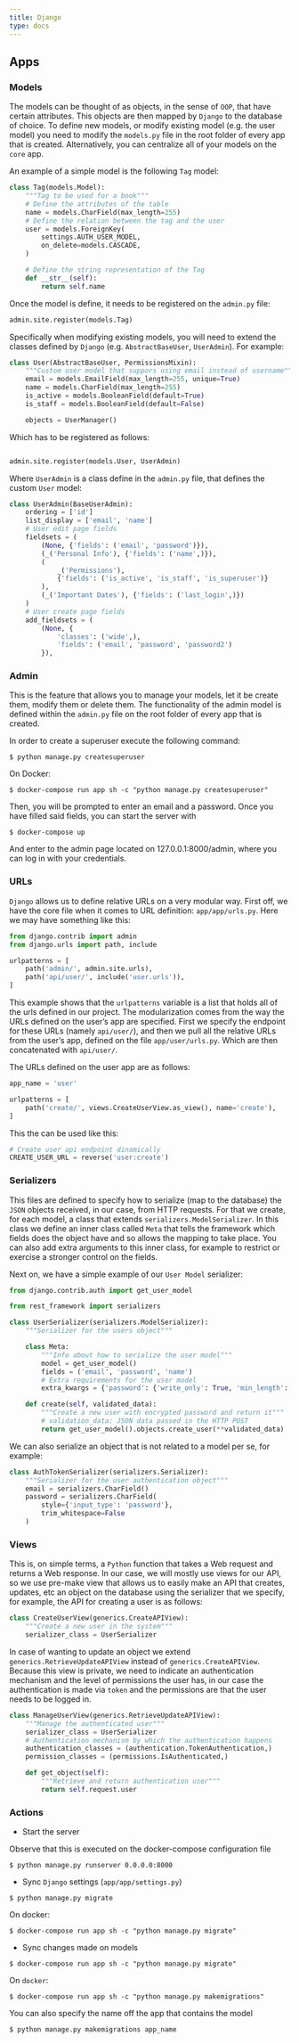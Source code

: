 ```yaml
---
title: Django
type: docs
---
```


## Apps

### Models

The models can be thought of as objects, in the sense of `OOP`, that have certain attributes. This objects are then mapped by `Django` to the database of choice.
To define new models, or modify existing model (e.g. the user model) you need to modify the `models.py` file in the root folder of every app that is created. Alternatively, you can centralize all of your models on the `core` app.

An example of a simple model is the following `Tag` model:

```python
class Tag(models.Model):
    """Tag to be used for a book"""
    # Define the attributes of the table
    name = models.CharField(max_length=255)
    # Define the relation between the tag and the user
    user = models.ForeignKey(
        settings.AUTH_USER_MODEL,
        on_delete=models.CASCADE,
    )

    # Define the string representation of the Tag
    def __str__(self):
        return self.name
```

Once the model is define, it needs to be registered on the `admin.py` file:

```python
admin.site.register(models.Tag)
```

Specifically when modifying existing models, you will need to extend the classes defined by `Django` (e.g. `AbstractBaseUser`, `UserAdmin`). For example:

```python
class User(AbstractBaseUser, PermissionsMixin):
    """Custom user model that suppors using email instead of username"""
    email = models.EmailField(max_length=255, unique=True)
    name = models.CharField(max_length=255)
    is_active = models.BooleanField(default=True)
    is_staff = models.BooleanField(default=False)

    objects = UserManager()
```

Which has to be registered as follows:

```python

admin.site.register(models.User, UserAdmin)

```

Where `UserAdmin` is a class define in the `admin.py` file, that defines the custom `User` model:

```python
class UserAdmin(BaseUserAdmin):
    ordering = ['id']
    list_display = ['email', 'name']
    # User edit page fields
    fieldsets = (
        (None, {'fields': ('email', 'password')}),
        (_('Personal Info'), {'fields': ('name',)}),
        (
            _('Permissions'),
            {'fields': ('is_active', 'is_staff', 'is_superuser')}
        ),
        (_('Important Dates'), {'fields': ('last_login',)})
    )
    # User create page fields
    add_fieldsets = (
        (None, {
            'classes': ('wide',),
            'fields': ('email', 'password', 'password2')
        }),
```

### Admin

This is the feature that allows you to manage your models, let it be create them, modify them or delete them.
The functionality of the admin model is defined within the `admin.py` file on the root folder of every app that is created.

In order to create a superuser execute the following command:

```console
$ python manage.py createsuperuser
```

On Docker:

```console
$ docker-compose run app sh -c "python manage.py createsuperuser"
```

Then, you will be prompted to enter an email and a password. Once you have filled said fields, you can start the server with

```console
$ docker-compose up
```

And enter to the admin page located on 127.0.0.1:8000/admin, where you can log in with your credentials.

### URLs

`Django` allows us to define relative URLs on a very modular way. First off, we have the core file when it comes to URL definition: `app/app/urls.py`. Here we may have something like this:

```python
from django.contrib import admin
from django.urls import path, include

urlpatterns = [
    path('admin/', admin.site.urls),
    path('api/user/', include('user.urls')),
]
```

This example shows that the `urlpatterns` variable is a list that holds all of the urls defined in our project. The modularization comes from the way the URLs defined on the user’s app are specified. First we specify the endpoint for these URLs (namely `api/user/`), and then we pull all the relative URLs from the user’s app, defined on the file `app/user/urls.py`. Which are then concatenated with `api/user/`.

The URLs defined on the user app are as follows:

```python
app_name = 'user'

urlpatterns = [
    path('create/', views.CreateUserView.as_view(), name='create'),
]
```

This the can be used like this:

```python
# Create user api endpoint dinamically
CREATE_USER_URL = reverse('user:create')
```

### Serializers

This files are defined to specify how to serialize (map to the database) the `JSON` objects received, in our case, from HTTP requests. For that we create, for each model, a class that extends `serializers.ModelSerializer`. In this class we define an inner class called `Meta` that tells the framework which fields does the object have and so allows the mapping to take place. You can also add extra arguments to this inner class, for example to restrict or exercise a stronger control on the fields.

Next on, we have a simple example of our `User Model` serializer:

```python
from django.contrib.auth import get_user_model

from rest_framework import serializers

class UserSerializer(serializers.ModelSerializer):
    """Serializer for the users object"""

    class Meta:
        """Info about how to serialize the user model"""
        model = get_user_model()
        fields = ('email', 'password', 'name')
        # Extra requirements for the user model
        extra_kwargs = {'password': {'write_only': True, 'min_length': 5}}

    def create(self, validated_data):
        """Create a new user with encrypted password and return it"""
        # validation_data: JSON data passed in the HTTP POST
        return get_user_model().objects.create_user(**validated_data)
```

We can also serialize an object that is not related to a model per se, for example:

```python
class AuthTokenSerializer(serializers.Serializer):
    """Serializer for the user authentication object"""
    email = serializers.CharField()
    password = serializers.CharField(
        style={'input_type': 'password'},
        trim_whitespace=False
    )
```

### Views

This is, on simple terms, a `Python` function that takes a Web request and returns a Web response. In our case, we will mostly use views for our API, so we use pre-make view that allows us to easily make an API that creates, updates, etc an object on the database using the serializer that we specify, for example, the API for creating a user is as follows:

```python
class CreateUserView(generics.CreateAPIView):
    """Create a new user in the system"""
    serializer_class = UserSerializer
```

In case of wanting to update an object we extend `generics.RetrieveUpdateAPIView` instead of `generics.CreateAPIView`. Because this view is private, we need to indicate an authentication mechanism and the level of permissions the user has, in our case the authentication is made via `token` and the permissions are that the user needs to be logged in.

```python
class ManageUserView(generics.RetrieveUpdateAPIView):
    """Manage the authenticated user"""
    serializer_class = UserSerializer
    # Authentication mechanism by which the authentication happens
    authentication_classes = (authentication.TokenAuthentication,)
    permission_classes = (permissions.IsAuthenticated,)

    def get_object(self):
        """Retrieve and return authentication user"""
        return self.request.user
```

### Actions

- Start the server

Observe that this is executed on the docker-compose configuration file

```console
$ python manage.py runserver 0.0.0.0:8000
```

- Sync `Django` settings (`app/app/settings.py`)

```console
$ python manage.py migrate
```

On docker:

```console
$ docker-compose run app sh -c "python manage.py migrate"
```

- Sync changes made on models

```console
$ docker-compose run app sh -c "python manage.py migrate"
```

On `docker`:

```console
$ docker-compose run app sh -c "python manage.py makemigrations"
```

You can also specify the name off the app that contains the model

```console
$ python manage.py makemigrations app_name
```
